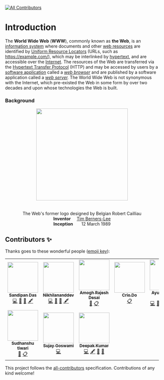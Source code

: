 <!-- ALL-CONTRIBUTORS-BADGE:START - Do not remove or modify this section -->
[![All Contributors](https://img.shields.io/badge/all_contributors-9-orange.svg?style=flat-square)](#contributors-)
<!-- ALL-CONTRIBUTORS-BADGE:END -->

# Introduction

The **World Wide Web** (**WWW**), commonly known as **the Web**, is an [information system](https://en.wikipedia.org/wiki/Information_system) where documents and other [web resources](https://en.wikipedia.org/wiki/Web_resource) are identified by [Uniform Resource Locators](https://en.wikipedia.org/wiki/URL) (URLs, such as https://example.com/), which may be interlinked by [hypertext](https://en.wikipedia.org/wiki/Hypertext), and are accessible over the [Internet](https://en.wikipedia.org/wiki/Internet). The resources of the Web are transferred via the [Hypertext Transfer Protocol](https://en.wikipedia.org/wiki/Hypertext_Transfer_Protocol) (HTTP) and may be accessed by users by a [software application](https://en.wikipedia.org/wiki/Software_application) called a *[web browser](https://en.wikipedia.org/wiki/Web_browser)* and are published by a software application called a *[web server](https://en.wikipedia.org/wiki/Web_server).* The World Wide Web is not synonymous with the Internet, which  pre-existed the Web in some form by over two decades and upon whose  technologies the Web is built.

### Background

<div align = "center">
    <img src="https://upload.wikimedia.org/wikipedia/commons/thumb/b/b2/WWW_logo_by_Robert_Cailliau.svg/601px-WWW_logo_by_Robert_Cailliau.svg.png" style="display: block; margin-left: auto; margin-right: auto;" align = "center" width = "300px" />
    <br />
    <br />
    <center>The Web's former logo designed by Belgian Robert Cailliau</center>
    <div align="center">
        <tr><td><b>Inventor</b></td>&nbsp;&nbsp;&nbsp;&nbsp;&nbsp;<td><a href="https://en.wikipedia.org/wiki/Tim_Berners-Lee">Tim Berners-Lee</a></td></tr>
        <br />
        <tr><td><b>Inception</b></td>&nbsp;&nbsp;&nbsp;&nbsp;&nbsp;&nbsp;&nbsp;<td>12 March 1989</td></tr>
    </div>
</div>










## Contributors ✨

Thanks goes to these wonderful people ([emoji key](https://allcontributors.org/docs/en/emoji-key)):

<!-- ALL-CONTRIBUTORS-LIST:START - Do not remove or modify this section -->
<!-- prettier-ignore-start -->
<!-- markdownlint-disable -->
<table>
  <tr>
    <td align="center"><a href="https://sandipan2224.herokuapp.com"><img src="https://avatars3.githubusercontent.com/u/61842142?v=4" width="100px;" alt=""/><br /><sub><b>Sandipan Das</b></sub></a><br /><a href="https://github.com/Crio-Bytes/Web/commits?author=sandip2224" title="Code">💻</a> <a href="https://github.com/Crio-Bytes/Web/commits?author=sandip2224" title="Documentation">📖</a> <a href="#ideas-sandip2224" title="Ideas, Planning, & Feedback">🤔</a> <a href="#content-sandip2224" title="Content">🖋</a></td>
    <td align="center"><a href="https://github.com/Nikhilananddev"><img src="https://avatars1.githubusercontent.com/u/58386262?v=4" width="100px;" alt=""/><br /><sub><b>Nikhilananddev</b></sub></a><br /><a href="https://github.com/Crio-Bytes/Web/commits?author=Nikhilananddev" title="Code">💻</a> <a href="https://github.com/Crio-Bytes/Web/commits?author=Nikhilananddev" title="Documentation">📖</a> <a href="#ideas-Nikhilananddev" title="Ideas, Planning, & Feedback">🤔</a> <a href="#content-Nikhilananddev" title="Content">🖋</a></td>
    <td align="center"><a href="https://github.com/amoghrajesh"><img src="https://avatars2.githubusercontent.com/u/35884252?v=4" width="100px;" alt=""/><br /><sub><b>Amogh Rajesh Desai</b></sub></a><br /><a href="https://github.com/Crio-Bytes/Web/pulls?q=is%3Apr+reviewed-by%3Aamoghrajesh" title="Reviewed Pull Requests">👀</a> <a href="#eventOrganizing-amoghrajesh" title="Event Organizing">📋</a></td>
    <td align="center"><a href="https://crio.do/"><img src="https://avatars0.githubusercontent.com/u/51743602?v=4" width="100px;" alt=""/><br /><sub><b>Crio.Do</b></sub></a><br /><a href="#eventOrganizing-CrioDo" title="Event Organizing">📋</a></td>
    <td align="center"><a href="http://ak-shaw-portfolio.netlify.app"><img src="https://avatars0.githubusercontent.com/u/51538194?v=4" width="100px;" alt=""/><br /><sub><b>Ayush Kumar Shaw</b></sub></a><br /><a href="https://github.com/Crio-Bytes/Web/commits?author=Ak-Shaw" title="Code">💻</a> <a href="https://github.com/Crio-Bytes/Web/commits?author=Ak-Shaw" title="Documentation">📖</a> <a href="#eventOrganizing-Ak-Shaw" title="Event Organizing">📋</a> <a href="#ideas-Ak-Shaw" title="Ideas, Planning, & Feedback">🤔</a> <a href="#maintenance-Ak-Shaw" title="Maintenance">🚧</a> <a href="https://github.com/Crio-Bytes/Web/pulls?q=is%3Apr+reviewed-by%3AAk-Shaw" title="Reviewed Pull Requests">👀</a></td>
    <td align="center"><a href="https://kevinpaulose05.github.io/"><img src="https://avatars3.githubusercontent.com/u/64629493?v=4" width="100px;" alt=""/><br /><sub><b>Kevin Paulose</b></sub></a><br /><a href="https://github.com/Crio-Bytes/Web/pulls?q=is%3Apr+reviewed-by%3AKevinpaulose05" title="Reviewed Pull Requests">👀</a> <a href="#eventOrganizing-Kevinpaulose05" title="Event Organizing">📋</a></td>
  </tr>
  <tr>
    <td align="center"><a href="https://www.youtube.com/channel/UC9eDh5ByrCT2WinIji5Qyig"><img src="https://avatars2.githubusercontent.com/u/62458868?v=4" width="100px;" alt=""/><br /><sub><b>Sudhanshu tiwari</b></sub></a><br /><a href="https://github.com/Crio-Bytes/Web/pulls?q=is%3Apr+reviewed-by%3Asudhanshutiwari264" title="Reviewed Pull Requests">👀</a> <a href="#eventOrganizing-sudhanshutiwari264" title="Event Organizing">📋</a></td>
    <td align="center"><a href="https://github.com/sg23600"><img src="https://avatars1.githubusercontent.com/u/53886504?v=4" width="100px;" alt=""/><br /><sub><b>Sujay Goswami</b></sub></a><br /><a href="https://github.com/Crio-Bytes/Web/commits?author=sg23600" title="Code">💻</a></td>
    <td align="center"><a href="https://github.com/deepak-prajapatii"><img src="https://avatars2.githubusercontent.com/u/65127291?v=4" width="100px;" alt=""/><br /><sub><b>Deepak Kumar</b></sub></a><br /><a href="https://github.com/Crio-Bytes/Web/commits?author=deepak-prajapatii" title="Code">💻</a> <a href="#content-deepak-prajapatii" title="Content">🖋</a> <a href="#ideas-deepak-prajapatii" title="Ideas, Planning, & Feedback">🤔</a> <a href="https://github.com/Crio-Bytes/Web/commits?author=deepak-prajapatii" title="Documentation">📖</a></td>
  </tr>
</table>

<!-- markdownlint-enable -->
<!-- prettier-ignore-end -->
<!-- ALL-CONTRIBUTORS-LIST:END -->

This project follows the [all-contributors](https://github.com/all-contributors/all-contributors) specification. Contributions of any kind welcome!
